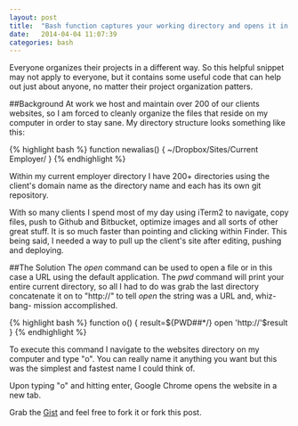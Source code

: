 ```yaml
---
layout: post
title:  "Bash function captures your working directory and opens it in the browser as a url"
date:   2014-04-04 11:07:39
categories: bash
---
```


Everyone organizes their projects in a different way. So this helpful snippet may not apply to everyone, but it contains some useful code that can help out just about anyone, no matter their project organization patters.

##Background
At work we host and maintain over 200 of our clients websites, so I am forced to cleanly organize the files that reside on my computer in order to stay sane. My directory structure looks something like this:

{% highlight bash %}
function newalias() {
	~/Dropbox/Sites/Current Employer/
}
{% endhighlight %}

Within my current employer directory I have 200+ directories using the client's domain name as the directory name and each has its own git repository. 

With so many clients I spend most of my day using iTerm2 to navigate, copy files, push to Github and Bitbucket, optimize images and all sorts of other great stuff. It is so much faster than pointing and clicking within Finder. This being said, I needed a way to pull up the client's site after editing, pushing and deploying.


##The Solution
The *open* command can be used to open a file or in this case a URL using the default application. The *pwd* command will print your entire current directory, so all I had to do was grab the last directory concatenate it on to "http://" to tell *open* the string was a URL and, whiz-bang- mission accomplished.

{% highlight bash %}
function o() {
	result=${PWD##*/}
	open 'http://'$result
}
{% endhighlight %}

To execute this command I navigate to the websites directory on my computer and type "o". You can really name it anything you want but this was the simplest and fastest name I could think of.

Upon typing "o" and hitting enter, Google Chrome opens the website in a new tab.


Grab the [Gist][theGist] and feel free to fork it or fork this post.

[theGist]:    https://gist.github.com/connormckelvey/9979612
